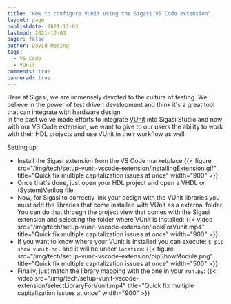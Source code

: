 ```yaml
---
title: "How to configure VUnit using the Sigasi VS Code extension"
layout: page 
publishdate: 2021-12-03
lastmod: 2021-12-03
pager: false
author: David Medina
tags: 
  - VS Code
  - VUnit
comments: true
bannerad: true
---
```


Here at Sigasi, we are immensely devoted to the culture of testing. We believe in the power of test driven development and think it's a great tool that can integrate with hardware design.  
In the past we've made efforts to integrate [VUnit](https://vunit.github.io/) into Sigasi Studio and now with our VS Code extension, we want to give to our users the ability to work with their HDL projects and use VUnit in their workflow as well.  

Setting up:

* Install the Sigasi extension from the VS Code marketplace
{{< figure src="/img/tech/setup-vunit-vscode-extension/installingExtension.gif" title="Quick fix multiple capitalization issues at once" width="900" >}}
* Once that's done, just open your HDL project and open a VHDL or (System)Verilog file.
* Now, for Sigasi to correctly link your design with the VUnit libraries you must add the libraries that come installed with VUnit as a external folder. You can do that through the project view that comes with the Sigasi extension and selecting the folder where VUnit is installed:
{{< video src="/img/tech/setup-vunit-vscode-extension/lookForVunit.mp4" title="Quick fix multiple capitalization issues at once" width="900" >}}
* If you want to know where your VUnit is installed you can execute: `$ pip show vunit-hdl` and it will be under `location`:
{{< figure src="/img/tech/setup-vunit-vscode-extension/pipShowModule.png" title="Quick fix multiple capitalization issues at once" width="500" >}}
* Finally, just match the library mapping with the one in your `run.py`:
{{< video src="/img/tech/setup-vunit-vscode-extension/selectLibraryForVunit.mp4" title="Quick fix multiple capitalization issues at once" width="900" >}}
